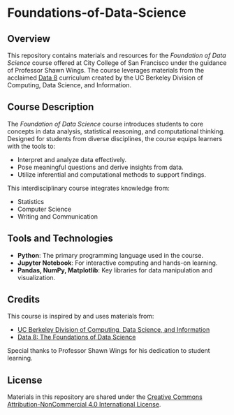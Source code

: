 # Foundations-of-Data-Science

## Overview
This repository contains materials and resources for the *Foundation of Data Science* course offered at City College of San Francisco under the guidance of Professor Shawn Wings. The course leverages materials from the acclaimed [Data 8](https://data8.org/) curriculum created by the UC Berkeley Division of Computing, Data Science, and Information.

## Course Description
The *Foundation of Data Science* course introduces students to core concepts in data analysis, statistical reasoning, and computational thinking. Designed for students from diverse disciplines, the course equips learners with the tools to:

- Interpret and analyze data effectively.
- Pose meaningful questions and derive insights from data.
- Utilize inferential and computational methods to support findings.

This interdisciplinary course integrates knowledge from:
- Statistics
- Computer Science
- Writing and Communication

## Tools and Technologies
- **Python**: The primary programming language used in the course.
- **Jupyter Notebook**: For interactive computing and hands-on learning.
- **Pandas, NumPy, Matplotlib**: Key libraries for data manipulation and visualization.

## Credits
This course is inspired by and uses materials from:
- [UC Berkeley Division of Computing, Data Science, and Information](https://data.berkeley.edu/)
- [Data 8: The Foundations of Data Science](https://data8.org/)

Special thanks to Professor Shawn Wings for his dedication to student learning.

## License
Materials in this repository are shared under the [Creative Commons Attribution-NonCommercial 4.0 International License](https://creativecommons.org/licenses/by-nc/4.0/). 
